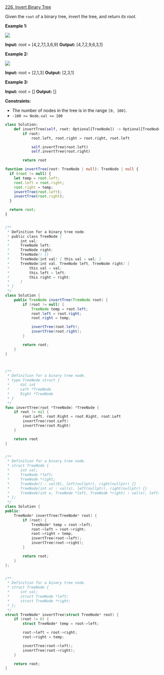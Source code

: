 [226. Invert Binary Tree](https://leetcode.com/problems/invert-binary-tree/)

Given the `root` of a binary tree, invert the tree, and return *its root*.

**Example 1:**

![](https://assets.leetcode.com/uploads/2021/03/14/invert1-tree.jpg)

**Input:** root = [4,2,7,1,3,6,9]
**Output:** [4,7,2,9,6,3,1]

**Example 2:**

![](https://assets.leetcode.com/uploads/2021/03/14/invert2-tree.jpg)

**Input:** root = [2,1,3]
**Output:** [2,3,1]

**Example 3:**

**Input:** root = []
**Output:** []

**Constraints:**

- The number of nodes in the tree is in the range `[0, 100]`.
- `-100 <= Node.val <= 100`

```python
class Solution:
    def invertTree(self, root: Optional[TreeNode]) -> Optional[TreeNode]:
        if root:
            root.left, root.right = root.right, root.left

            self.invertTree(root.left)
            self.invertTree(root.right)

        return root
```

```ts
function invertTree(root: TreeNode | null): TreeNode | null {
  if (root != null) {
    let temp = root.left;
    root.left = root.right;
    root.right = temp;
    invertTree(root.left);
    invertTree(root.right);
  }

  return root;
}
```

```java

/**
 * Definition for a binary tree node.
 * public class TreeNode {
 *     int val;
 *     TreeNode left;
 *     TreeNode right;
 *     TreeNode() {}
 *     TreeNode(int val) { this.val = val; }
 *     TreeNode(int val, TreeNode left, TreeNode right) {
 *         this.val = val;
 *         this.left = left;
 *         this.right = right;
 *     }
 * }
 */
class Solution {
    public TreeNode invertTree(TreeNode root) {
        if (root != null) {
            TreeNode temp = root.left;
            root.left = root.right;
            root.right = temp;

            invertTree(root.left);
            invertTree(root.right);
        }

        return root;
    }
}

```

```go


/**
 * Definition for a binary tree node.
 * type TreeNode struct {
 *     Val int
 *     Left *TreeNode
 *     Right *TreeNode
 * }
 */
func invertTree(root *TreeNode) *TreeNode {
    if root != nil {
        root.Left, root.Right = root.Right, root.Left
        invertTree(root.Left)
        invertTree(root.Right)
    }

    return root
}

```

```cpp

/**
 * Definition for a binary tree node.
 * struct TreeNode {
 *     int val;
 *     TreeNode *left;
 *     TreeNode *right;
 *     TreeNode() : val(0), left(nullptr), right(nullptr) {}
 *     TreeNode(int x) : val(x), left(nullptr), right(nullptr) {}
 *     TreeNode(int x, TreeNode *left, TreeNode *right) : val(x), left(left), right(right) {}
 * };
 */
class Solution {
public:
    TreeNode* invertTree(TreeNode* root) {
        if (root) {
            TreeNode* temp = root->left;
            root->left = root->right;
            root->right = temp;
            invertTree(root->left);
            invertTree(root->right);
        }

        return root;
    }
};

```

```c

/**
 * Definition for a binary tree node.
 * struct TreeNode {
 *     int val;
 *     struct TreeNode *left;
 *     struct TreeNode *right;
 * };
 */
struct TreeNode* invertTree(struct TreeNode* root) {
    if (root != 0) {
        struct TreeNode* temp = root->left;

        root->left = root->right;
        root->right = temp;

        invertTree(root->left);
        invertTree(root->right);
    }

    return root;
}

```
